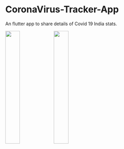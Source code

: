 # CoronaVirus-Tracker-App
An flutter app to share details of Covid 19 India stats. 

<img src="https://user-images.githubusercontent.com/46098062/83627501-a3431400-a5b4-11ea-869a-8545a045a9a9.png" width="30%"><img src="https://user-images.githubusercontent.com/46098062/83627490-a0e0ba00-a5b4-11ea-81c1-3884e8274886.png" width="30%">
